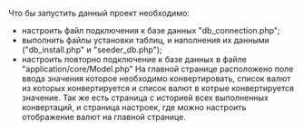 Что бы запустить данный проект необходимо:
- настроить файл подключения к базе данных "db_connection.php";
- выполнить файлы установки таблиц, и наполнения их данными ("db_install.php" и "seeder_db.php");
- настроить повторно подключение к базе данных в файле "application/core/Model.php"
На главной странице расположено поле ввода значения которое необходимо конвертировать, список валют из которых конвертируется и список валют в котрые конвертируется значение.
Так же есть страница с историей всех выполненных конвертаций, и страница настроек, где можно настроить отображение валют на главной странице.
